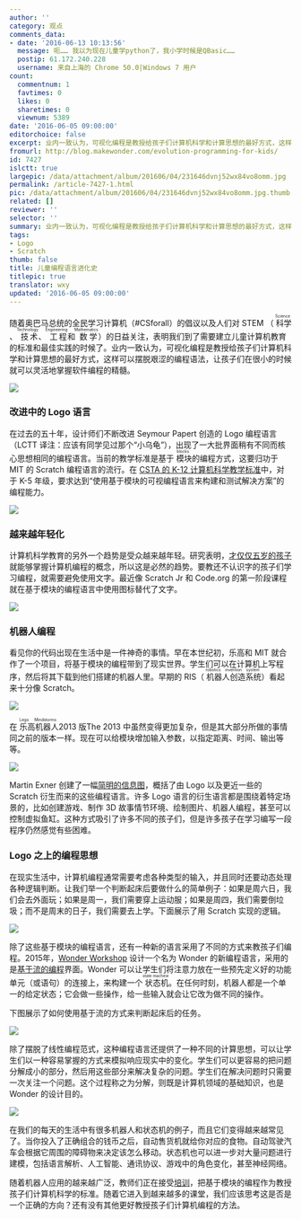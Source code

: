```yaml
---
author: ''
category: 观点
comments_data:
- date: '2016-06-13 10:13:56'
  message: 呃…… 我以为现在儿童学python了，我小学时候是QBasic……
  postip: 61.172.240.228
  username: 来自上海的 Chrome 50.0|Windows 7 用户
count:
  commentnum: 1
  favtimes: 0
  likes: 0
  sharetimes: 0
  viewnum: 5389
date: '2016-06-05 09:00:00'
editorchoice: false
excerpt: 业内一致认为，可视化编程是教授给孩子们计算机科学和计算思想的最好方式，这样可以摆脱艰涩的编程语法，让孩子们在很小的时候就可以灵活地掌握软件编程的精髓。
fromurl: http://blog.makewonder.com/evolution-programming-for-kids/
id: 7427
islctt: true
largepic: /data/attachment/album/201606/04/231646dvnj52wx84vo8omm.jpg
permalink: /article-7427-1.html
pic: /data/attachment/album/201606/04/231646dvnj52wx84vo8omm.jpg.thumb.jpg
related: []
reviewer: ''
selector: ''
summary: 业内一致认为，可视化编程是教授给孩子们计算机科学和计算思想的最好方式，这样可以摆脱艰涩的编程语法，让孩子们在很小的时候就可以灵活地掌握软件编程的精髓。
tags:
- Logo
- Scratch
thumb: false
title: 儿童编程语言进化史
titlepic: true
translator: wxy
updated: '2016-06-05 09:00:00'
---
```


随着奥巴马总统的全民学习计算机（#CSforall）的倡议以及人们对 STEM （<ruby> 科学 <rp>  （ </rp> <rt>  Science </rt> <rp>  ） </rp></ruby>、<ruby> 技术 <rp>  （ </rp> <rt>  Technology </rt> <rp>  ） </rp></ruby>、<ruby> 工程 <rp>  （ </rp> <rt>  Engineering </rt> <rp>  ） </rp></ruby>和<ruby> 数学 <rp>  （ </rp> <rt>  Mathematics </rt> <rp>  ） </rp></ruby>）的日益关注，表明我们到了需要建立儿童计算机教育的标准和最佳实践的时候了。业内一致认为，可视化编程是教授给孩子们计算机科学和计算思想的最好方式，这样可以摆脱艰涩的编程语法，让孩子们在很小的时候就可以灵活地掌握软件编程的精髓。


![](/data/attachment/album/201606/04/231646dvnj52wx84vo8omm.jpg)


### 改进中的 Logo 语言


在过去的五十年，设计师们不断改进 Seymour Papert 创造的 Logo 编程语言（LCTT 译注：应该有同学见过那个“小乌龟”），出现了一大批界面稍有不同而核心思想相同的编程语言。当前的教学标准是基于<ruby> 模块 <rp>  （ </rp> <rt>  blocks </rt> <rp>  ） </rp></ruby>的编程方式，这要归功于 MIT 的 Scratch 编程语言的流行。在 [CSTA 的 K-12 计算机科学教学标准](https://csta.acm.org/Curriculum/sub/K12Standards.html)中，对于 K-5 年级，要求达到“使用基于模块的可视编程语言来构建和测试解决方案”的编程能力。


![](/data/attachment/album/201606/04/231729trtcni2txr3lrnwl.png)


### 越来越年轻化


计算机科学教育的另外一个趋势是受众越来越年轻。研究表明，[才仅仅五岁的孩子](http://www.wired.com/2013/09/ap_code/)就能够掌握计算机编程的概念，所以这是必然的趋势。要教还不认识字的孩子们学习编程，就需要避免使用文字。最近像 Scratch Jr 和 Code.org 的第一阶段课程就在基于模块的编程语言中使用图标替代了文字。


![](/data/attachment/album/201606/04/231730ufotplutomrzmmom.png)


### 机器人编程


看见你的代码出现在生活中是一件神奇的事情。早在本世纪初，乐高和 MIT 就合作了一个项目，将基于模块的编程带到了现实世界。学生们可以在计算机上写程序，然后将其下载到他们搭建的机器人里。早期的 RIS（<ruby> 机器人创造系统 <rt>  robotics invention system </rt></ruby>）看起来十分像 Scratch。


![](/data/attachment/album/201606/04/231731duvzp6fp6ip6ngii.png)


在<ruby> 乐高机器人 <rp>  （ </rp> <rt>  Lego Mindstorms </rt> <rp>  ） </rp></ruby> 2013 版The 2013 中虽然变得更加复杂，但是其大部分所做的事情同之前的版本一样。现在可以给模块增加输入参数，以指定距离、时间、输出等等。


![](/data/attachment/album/201606/04/231732imbd9dgprt69t3rg.png)


Martin Exner 创建了一幅[简明的信息图](http://constructingkids.com/2013/05/15/vpl/)，概括了由 Logo 以及更近一些的 Scratch 衍生而来的这些编程语言。许多 Logo 语言的衍生语言都是围绕着特定场景的，比如创建游戏、制作 3D 故事情节环境、绘制图片、机器人编程，甚至可以控制虚拟鱼缸。这种方式吸引了许多不同的孩子们，但是许多孩子在学习编写一段程序仍然感觉有些困难。


### Logo 之上的编程思想


在现实生活中，计算机编程通常需要考虑各种类型的输入，并且同时还要动态处理各种逻辑判断。让我们举一个判断起床后要做什么的简单例子：如果是周六日，我们会去外面玩；如果是周一，我们需要穿上运动服；如果是周四，我们需要倒垃圾；而不是周末的日子，我们需要去上学。下面展示了用 Scratch 实现的逻辑。


![](/data/attachment/album/201606/04/231733g41znh8pf8iclk5q.png)


除了这些基于模块的编程语言，还有一种新的语言采用了不同的方式来教孩子们编程。2015年，[Wonder Workshop](http://makewonder.com/) 设计一个名为 Wonder 的新编程语言，采用的是[基于流的编程](http://www.jpaulmorrison.com/fbp/fbp2.htm)界面。Wonder 可以让学生们将注意力放在一些预先定义好的功能单元（或语句）的连接上，来构建一个<ruby> 状态机 <rp>  （ </rp> <rt>  state machine </rt> <rp>  ） </rp></ruby>。在任何时刻，机器人都是一个单一的给定状态；它会做一些操作，给一些输入就会让它改为做不同的操作。


下图展示了如何使用基于流的方式来判断起床后的任务。


![](/data/attachment/album/201606/04/231733a0czhojc62a35c2o.png)


除了摆脱了线性编程范式，这种编程语言还提供了一种不同的计算思想，可以让学生们以一种容易掌握的方式来模拟响应现实中的变化。学生们可以更容易的把问题分解成小的部分，然后用这些部分来解决复杂的问题。学生们在解决问题时只需要一次关注一个问题。这个过程称之为分解，则既是计算机领域的基础知识，也是 Wonder 的设计目的。


![](/data/attachment/album/201606/04/231735x80os59obfwmgn0f.png)


在我们的每天的生活中有很多机器人和状态机的例子，而且它们变得越来越常见了。当你投入了正确组合的钱币之后，自动售货机就给你对应的食物。自动驾驶汽车会根据它周围的障碍物来决定该怎么移动。状态机也可以进一步对大量问题进行建模，包括语言解析、人工智能、通讯协议、游戏中的角色变化，甚至神经网络。


随着机器人应用的越来越广泛，教师们正在接受[培训](http://www.fastcompany.com/3056644/most-creative-people/as-schools-emphasize-computer-science-how-do-we-teach-teachers-to-code)，把基于模块的编程作为教授孩子们计算机科学的标准。随着它进入到越来越多的课堂，我们应该思考这是否是一个正确的方向？还有没有其他更好教授孩子们计算机编程的方法。
